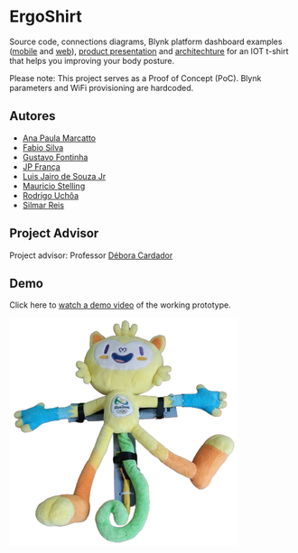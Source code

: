 
# ErgoShirt

Source code, connections diagrams, Blynk platform dashboard examples ([mobile](https://raw.githubusercontent.com/jpfranca-br/ergoshirt/main/images/blynk%20mobile%20console.jpg) and [web](https://raw.githubusercontent.com/jpfranca-br/ergoshirt/main/images/blynk%20web%20console.jpg)), [product presentation](https://github.com/jpfranca-br/ergoshirt/tree/main/presentation) and [architechture](https://github.com/jpfranca-br/ergoshirt/tree/main/architecture) for an IOT t-shirt that helps you improving your body posture.

Please note: This project serves as a Proof of Concept (PoC). Blynk parameters and WiFi provisioning are hardcoded. 


## Autores

- [Ana Paula Marcatto](https://www.linkedin.com/in/ana-paula-marcatto-627a84257/)
- [Fabio Silva](https://www.linkedin.com/in/fabio-silva-6674baa/)
- [Gustavo Fontinha](https://www.linkedin.com/in/gustavo-fontinha-7209a13/)
- [JP França](https://github.com/jpfranca-br)
- [Luis Jairo de Souza Jr](https://www.linkedin.com/in/luisjairojr/)
- [Mauricio Stelling](https://www.linkedin.com/in/mauriciostelling/)
- [Rodrigo Uchôa](https://www.linkedin.com/in/rcuchoa/)
- [Silmar Reis](https://www.linkedin.com/in/silmar-reis/)
## Project Advisor

Project advisor: Professor [Débora Cardador](https://www.linkedin.com/in/debora-cardador/)
## Demo

Click here to [watch a demo video](https://github.com/jpfranca-br/ergoshirt/raw/main/video/demo.mp4) of the working prototype.

![Logo](https://github.com/jpfranca-br/ergoshirt/blob/d7720c103ec5992e9aadd7513e748098fd0baf94/images/prototype.png?raw=true)

